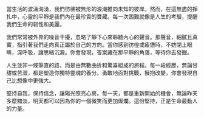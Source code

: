 當生活的波濤洶湧，我們彷彿被無形的浪潮推向未知的彼岸。然而，在這無盡的掙扎中，心靈的平靜是我們內在最珍貴的寶藏。每一次困難就像是人生的考驗，提醒我們生命的韌性和美麗。

我們常常被外界的噪音干擾，忽略了靜下心來聆聽內心的聲音。那聲音，細膩且真實，指引著我們走向真正屬於自己的方向。當你感到彷徨或疲憊時，不妨閉上眼睛，深呼吸，讓思緒沉澱。你會發現，答案藏在那平靜的角落，等待你去發掘。

人生並非一條筆直的路，而是由無數曲折和驚喜組成的旅程。每一段經歷，無論甘甜或苦澀，都是塑造你獨特靈魂的養分。勇敢地面對挑戰，擁抱改變，你會發現自己比想像中更強大。

堅持自我，保持信念，讓陽光照亮心房。每一天，都是重新開始的機會，無論昨天多麼黯淡，明天都可以因為你的一個微笑而更加燦爛。這份堅持，正是生命最動人的力量。